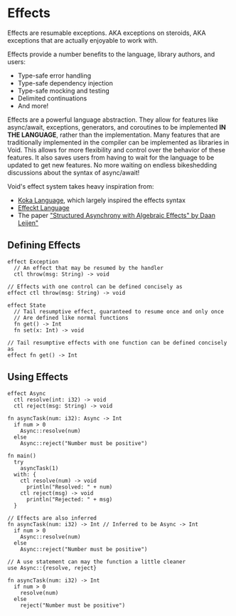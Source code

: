 # Effects

Effects are resumable exceptions. AKA exceptions on steroids, AKA exceptions
that are actually enjoyable to work with.

Effects provide a number benefits to the language, library authors, and users:
- Type-safe error handling
- Type-safe dependency injection
- Type-safe mocking and testing
- Delimited continuations
- And more!

Effects are a powerful language abstraction. They allow for features like async/await, exceptions, generators, and coroutines to be implemented **IN THE LANGUAGE**, rather than the implementation. Many features that are traditionally implemented in the compiler can be implemented as libraries in Void. This allows for more flexibility and control over the behavior of these features. It also saves users from having to wait for the language to be updated to get new features. No more waiting on endless bikeshedding discussions about the syntax of async/await!

Void's effect system takes heavy inspiration from:
- [Koka Language](https://koka-lang.github.io), which largely inspired the effects syntax
- [Effeckt Language](https://effekt-lang.org/)
- The paper ["Structured Asynchrony with Algebraic Effects" by Daan Leijen"](https://www.microsoft.com/en-us/research/wp-content/uploads/2017/05/asynceffects-msr-tr-2017-21.pdf)


## Defining Effects

```
effect Exception
  // An effect that may be resumed by the handler
  ctl throw(msg: String) -> void

// Effects with one control can be defined concisely as
effect ctl throw(msg: String) -> void

effect State
  // Tail resumptive effect, guaranteed to resume once and only once
  // Are defined like normal functions
  fn get() -> Int
  fn set(x: Int) -> void

// Tail resumptive effects with one function can be defined concisely as
effect fn get() -> Int
```

## Using Effects

```
effect Async
  ctl resolve(int: i32) -> void
  ctl reject(msg: String) -> void

fn asyncTask(num: i32): Async -> Int
  if num > 0
    Async::resolve(num)
  else
    Async::reject("Number must be positive")

fn main()
  try
    asyncTask(1)
  with: {
    ctl resolve(num) -> void
      println("Resolved: " + num)
    ctl reject(msg) -> void
      println("Rejected: " + msg)
  }

// Effects are also inferred
fn asyncTask(num: i32) -> Int // Inferred to be Async -> Int
  if num > 0
    Async::resolve(num)
  else
    Async::reject("Number must be positive")

// A use statement can may the function a little cleaner
use Async::{resolve, reject}

fn asyncTask(num: i32) -> Int
  if num > 0
    resolve(num)
  else
    reject("Number must be positive")
```
